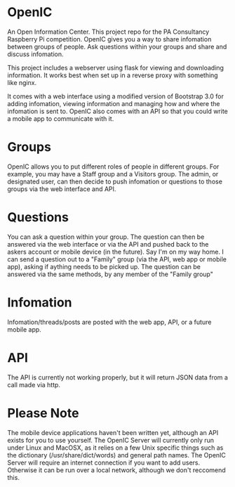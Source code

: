 OpenIC
======

An Open Information Center.
This project repo for the PA Consultancy Raspberry Pi competition.
OpenIC gives you a way to share infomation between groups of people. Ask questions within your groups and share and discuss infomation.

This project includes a webserver using flask for viewing and downloading information.
It works best when set up in a reverse proxy with something like nginx.

It comes with a web interface using a modified version of Bootstrap 3.0 for adding infomation, viewing information and managing how and where the infomation is sent to.
OpenIC also comes with an API so that you could write a mobile app to communicate with it.

Groups
======

OpenIC allows you to put different roles of people in different groups. 
For example, you may have a Staff group and a Visitors group.
The admin, or designated user, can then decide to push infomation or questions to those groups via the web interface and API.

Questions
=========
You can ask a question within your group. The question can then be answered via the web interface or via the API and pushed back to the askers account or mobile device (in the future).
Say I'm on my way home. I can send a question out to a "Family" group (via the API, web app or mobile app), asking if aything needs to be picked up. The question can be answered via the same methods, by any member of the "Family group"

Infomation
==========

Infomation/threads/posts are posted with the web app, API, or a future mobile app. 

API
===

The API is currently not working properly, but it will return JSON data from a call made via http.

Please Note
===========

The mobile device applications haven't been written yet, although an API exists for you to use yourself.
The OpenIC Server will currently only run under Linux and MacOSX, as it relies on a few Unix specific things such as the dictionary (/usr/share/dict/words) and general path names.
The OpenIC Server will require an internet connection if you want to add users.
Otherwise it can be run over a local network, although we don't reccomend this.
